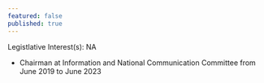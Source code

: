```yaml
---
featured: false
published: true
---
```

Legistlative Interest(s): NA

* Chairman at Information and National Communication Committee from June 2019 to June 2023
